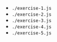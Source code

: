 * `./exercise-1.js`
* `./exercise-2.js`
* `./exercise-3.js`
* `./exercise-4.js`
* `./exercise-5.js`
